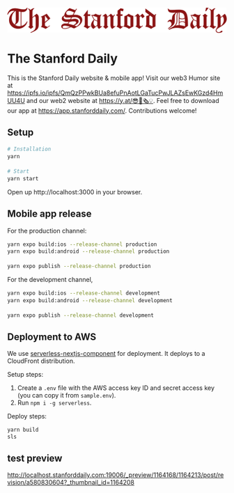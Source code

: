 [![The Stanford Daily logo](https://github.com/TheStanfordDaily/stanforddaily-graphic-assets/raw/master/DailyLogo/DailyLogo.png)](https://y.at/cool-face.pine-tree.newspaper.light-bulb)

# The Stanford Daily

This is the Stanford Daily website & mobile app! Visit our web3 Humor site at https://ipfs.io/ipfs/QmQzPPwkBUa8efuPnAotLGaTucPwJLAZsEwKGzd4HmUU4U and our web2 website at https://y.at/😎🌲🗞️💡. Feel free to download our app at https://app.stanforddaily.com/. Contributions welcome! 

## Setup

```bash
# Installation
yarn

# Start
yarn start
```

Open up http://localhost:3000 in your browser.

## Mobile app release

For the production channel:

```bash
yarn expo build:ios --release-channel production
yarn expo build:android --release-channel production

yarn expo publish --release-channel production
```

For the development channel,

```bash
yarn expo build:ios --release-channel development
yarn expo build:android --release-channel development

yarn expo publish --release-channel development
```

## Deployment to AWS

We use [serverless-nextjs-component](https://github.com/danielcondemarin/serverless-next.js/tree/master/packages/serverless-nextjs-component) for deployment. It deploys to a CloudFront distribution.

Setup steps:

1. Create a `.env` file with the AWS access key ID and secret access key (you can copy it from `sample.env`).
1. Run `npm i -g serverless`.

Deploy steps:

```
yarn build
sls
```

## test preview

http://localhost.stanforddaily.com:19006/_preview/1164168/1164213/post/revision/a580830604?_thumbnail_id=1164208
